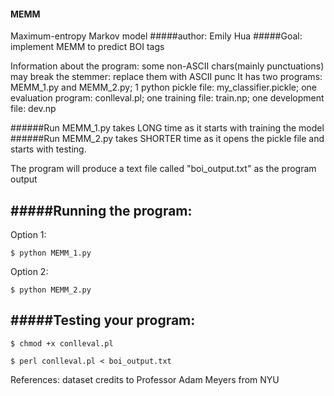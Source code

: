#### MEMM
Maximum-entropy Markov model
#####author: Emily Hua
#####Goal: implement MEMM to predict BOI tags

Information about the program:
some non-ASCII chars(mainly punctuations)  may break the stemmer: replace them with ASCII punc
It has two programs: MEMM_1.py and MEMM_2.py; 1 python pickle file: my_classifier.pickle; one evaluation program: conlleval.pl;
one training file: train.np; one development file: dev.np

######Run MEMM_1.py takes LONG time as it starts with training the model
######Run MEMM_2.py takes SHORTER time as it opens the pickle file and starts with testing. 

The program will produce a text file called "boi_output.txt" as the program output

#####Running the program:
---------------------
Option 1: 

	$ python MEMM_1.py  
	
Option 2: 

	$ python MEMM_2.py

#####Testing your program:
---------------------
	$ chmod +x conlleval.pl
	
	$ perl conlleval.pl < boi_output.txt

References: dataset credits to Professor Adam Meyers from NYU
